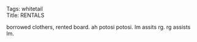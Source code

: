 Tags: whitetail  
Title: RENTALS  
  
borrowed clothers, rented board. ah potosi potosi. lm assits rg. rg assists lm.  

